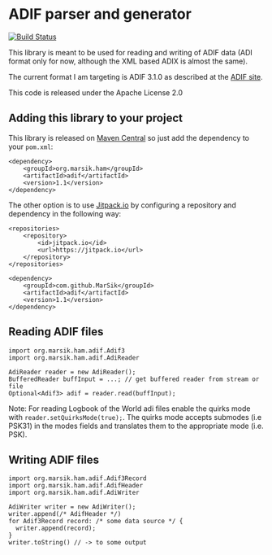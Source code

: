 # ADIF parser and generator

[![Build Status](https://travis-ci.org/MarSik/adif.svg?branch=master)](https://travis-ci.org/MarSik/adif)

This library is meant to be used for reading and writing of ADIF data (ADI format only for now, although the XML based ADIX is almost the same).

The current format I am targeting is ADIF 3.1.0 as described at the [ADIF site](http://www.adif.org/).

This code is released under the Apache License 2.0

## Adding this library to your project

This library is released on [Maven Central](http://search.maven.org/#search%7Cga%7C1%7Ca%3A%22adif%22%20g%3A%22org.marsik.ham%22) so just add the dependency to your `pom.xml`:

```
<dependency>
    <groupId>org.marsik.ham</groupId>
    <artifactId>adif</artifactId>
    <version>1.1</version>
</dependency>
```

The other option is to use [Jitpack.io](https://jitpack.io/) by configuring a repository and dependency in the following way:

```
<repositories>
    <repository>
        <id>jitpack.io</id>
        <url>https://jitpack.io</url>
    </repository>
</repositories>
```

```
<dependency>
    <groupId>com.github.MarSik</groupId>
    <artifactId>adif</artifactId>
    <version>1.1</version>
</dependency>
```

## Reading ADIF files

```
import org.marsik.ham.adif.Adif3
import org.marsik.ham.adif.AdiReader

AdiReader reader = new AdiReader();
BufferedReader buffInput = ...; // get buffered reader from stream or file
Optional<Adif3> adif = reader.read(buffInput);
```

Note: For reading Logbook of the World adi files enable the quirks mode 
with `reader.setQuirksMode(true);`.  The quirks mode accepts submodes (i.e PSK31)
in the modes fields and translates them to the appropriate mode (i.e. PSK).

## Writing ADIF files

```
import org.marsik.ham.adif.Adif3Record
import org.marsik.ham.adif.AdifHeader
import org.marsik.ham.adif.AdiWriter

AdiWriter writer = new AdiWriter();
writer.append(/* AdifHeader */)
for Adif3Record record: /* some data source */ {
  writer.append(record);
}
writer.toString() // -> to some output
```
